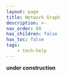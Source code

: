```yaml
---
layout: page
title: Network Graph
description: >-
nav_order: 80
has_children: false
has_toc: false
tags:
    - tech-help
---
```

**under construction**
<!-- Your graph will be rendered here -->
<svg id="network-graph" width="800" height="600"></svg>

<!-- Include the JSON data directly -->
<script src="https://d3js.org/d3.v6.min.js"></script>
<script>

    const graphData = {{ site.data.notes_graph | jsonify }};


    const width = 800;
    const height = 600;

    const simulation = d3.forceSimulation(graphData.nodes)
        .force("link", d3.forceLink(graphData.edges).id(d => d.id))
        .force("charge", d3.forceManyBody().strength(-150))
        .force("center", d3.forceCenter(width / 2, height / 2))
        .force("x", d3.forceX())
        .force("y", d3.forceY());

    const svg = d3.select("#network-graph")
        .attr("width", width)
        .attr("height", height);

    const links = svg.selectAll("line")
        .data(graphData.edges)
        .enter()
        .append("line")
        .attr("stroke", "#aaa")
        .attr("stroke-width", 1);

    const nodes = svg.selectAll("circle")
        .data(graphData.nodes)
        .enter()
        .append("circle")
        .attr("r", 8)
        .attr("fill", "steelblue")
        .on("click", function(event, d) {
            window.open(d.path, '_blank');
        });

    const labels = svg.selectAll("text")
        .data(graphData.nodes)
        .enter()
        .append("text")
        .text(d => d.label)
        .attr("font-size", 10)
        .attr("dx", 12)
        .attr("dy", 4);

    simulation.on("tick", () => {
        links
            .attr("x1", d => d.source.x)
            .attr("y1", d => d.source.y)
            .attr("x2", d => d.target.x)
            .attr("y2", d => d.target.y);

        nodes
            .attr("cx", d => d.x)
            .attr("cy", d => d.y);

        labels
            .attr("x", d => d.x)
            .attr("y", d => d.y);
    });
</script>

